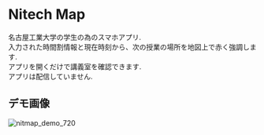# Nitech Map

名古屋工業大学の学生の為のスマホアプリ.  
入力された時間割情報と現在時刻から、次の授業の場所を地図上で赤く強調します.  
アプリを開くだけで講義室を確認できます.  
アプリは配信していません.

## デモ画像

![nitmap_demo_720](https://user-images.githubusercontent.com/74134260/142148893-bd1684c0-300f-42c3-b017-a8eb79b45b51.gif)

